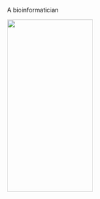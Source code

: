 A bioinformatician

<img src="https://fan-han.github.io/about/jumping_cat.gif" width="200" height="400" />
